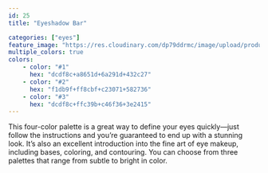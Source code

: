 ```yaml
---
id: 25
title: "Eyeshadow Bar"

categories: ["eyes"]
feature_image: "https://res.cloudinary.com/dp79ddrmc/image/upload/products/eyeShadowBar.jpg"
multiple_colors: true
colors:
    - color: "#1"
      hex: "dcdf8c+a8651d+6a291d+432c27"
    - color: "#2"
      hex: "f1db9f+ff8cbf+c23071+582736"
    - color: "#3"
      hex: "dcdf8c+ffc39b+c46f36+3e2415"
---
```

This four-color palette is a great way to define your eyes quickly—just follow the instructions and you’re guaranteed to end up with a stunning look. It’s also an excellent introduction into the fine art of eye makeup, including bases, coloring, and  contouring. You can choose from three palettes that range from subtle to bright in color.